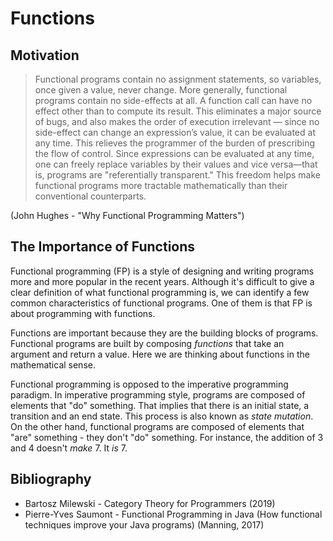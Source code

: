 # Functions

## Motivation

>Functional programs contain no assignment statements, so variables, once given a value, never change.
>More generally, functional programs contain no side-effects at all. A function call can have no effect
>other than to compute its result. This eliminates a major source of bugs, and also makes the order of execution
>irrelevant — since no side-effect can change an expression’s value, it can be evaluated at any time.
>This relieves the programmer of the burden of prescribing the flow of control. Since expressions can be
>evaluated at any time, one can freely replace variables by their values and vice versa—that is,
>programs are "referentially transparent." This freedom helps make functional programs more tractable mathematically
>than their conventional counterparts.

(John Hughes - "Why Functional Programming Matters")

## The Importance of Functions

Functional programming (FP) is a style of designing and writing programs more and more popular in the recent years.
Although it's difficult to give a clear definition of what functional programming is, we can identify a few common
characteristics of functional programs. One of them is that FP is about programming with functions.

Functions are important because they are the building blocks of programs. Functional programs are built by composing *functions*
that take an argument and return a value. Here we are thinking about functions in the mathematical sense. 

Functional programming is opposed to the imperative programming paradigm. In imperative programming style,
programs are composed of elements that "do" something. That implies that there is an initial state, a transition
and an end state. This process is also known as *state mutation*. On the other hand, functional programs are composed of
elements that "are" something - they don't "do" something. For instance, the addition of 3 and 4 doesn't *make* 7. It *is* 7.

## Bibliography

- Bartosz Milewski - Category Theory for Programmers (2019)
- Pierre-Yves Saumont - Functional Programming in Java (How functional techniques improve your Java programs) (Manning, 2017)

